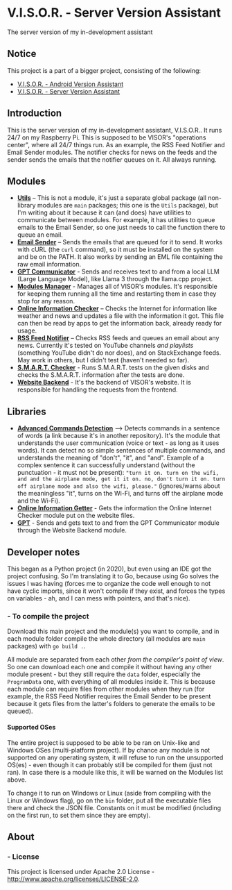 # V.I.S.O.R. - Server Version Assistant
The server version of my in-development assistant

## Notice
This project is a part of a bigger project, consisting of the following:
-   [V.I.S.O.R. - Android Version Assistant](https://github.com/DADi590/VISOR---A-better-Android-assistant)
-   [V.I.S.O.R. - Server Version Assistant](https://github.com/Edw590/VISOR---Server-Version-Assistant)

## Introduction
This is the server version of my in-development assistant, V.I.S.O.R.. It runs 24/7 on my Raspberry Pi. This is supposed to be VISOR's "operations center", where all 24/7 things run. As an example, the RSS Feed Notifier and Email Sender modules. The notifier checks for news on the feeds and the sender sends the emails that the notifier queues on it. All always running.

## Modules
- **[Utils](https://github.com/Edw590/VISOR-Utils)** – This is not a module, it's just a separate global package (all non-library modules are `main` packages; this one is the `Utils` package), but I'm writing about it because it can (and does) have utilities to communicate between modules. For example, it has utilities to queue emails to the Email Sender, so one just needs to call the function there to queue an email.
- **[Email Sender](https://github.com/Edw590/VISOR-EmailSender)** – Sends the emails that are queued for it to send. It works with cURL (the `curl` command), so it must be installed on the system and be on the PATH. It also works by sending an EML file containing the raw email information.
- **[GPT Communicator](https://github.com/Edw590/VISOR-GPTCommunicator)** - Sends and receives text to and from a local LLM (Large Language Model), like Llama 3 through the llama.cpp project.
- **[Modules Manager](https://github.com/Edw590/VISOR-ModulesManager)** - Manages all of VISOR's modules. It's responsible for keeping them running all the time and restarting them in case they stop for any reason.
- **[Online Information Checker](https://github.com/Edw590/VISOR-OnlineInformationChecker)** – Checks the Internet for information like weather and news and updates a file with the information it got. This file can then be read by apps to get the information back, already ready for usage.
- **[RSS Feed Notifier](https://github.com/Edw590/VISOR-RssFeedNotifier)** – Checks RSS feeds and queues an email about any news. Currently it's tested on YouTube channels *and playlists* (something YouTube didn't do nor does), and on StackExchange feeds. May work in others, but I didn't test (haven't needed so far).
- **[S.M.A.R.T. Checker](https://github.com/Edw590/VISOR-SMARTChecker)** - Runs S.M.A.R.T. tests on the given disks and checks the S.M.A.R.T. information after the tests are done.
- **[Website Backend](https://github.com/Edw590/VISOR-WebsiteBackend)** - It's the backend of VISOR's website. It is responsible for handling the requests from the frontend.

## Libraries
- **[Advanced Commands Detection](https://github.com/DADi590/Advanced-Commands-Detection)** --> Detects commands in a sentence of words (a link because it's in another repository). It's the module that understands the user communication (voice or text - as long as it uses words). It can detect no so simple sentences of multiple commands, and understands the meaning of "don't", "it", and "and". Example of a complex sentence it can successfully understand (without the punctuation - it must not be present): `"turn it on. turn on the wifi, and and the airplane mode, get it it on. no, don't turn it on. turn off airplane mode and also the wifi, please."` (ignores/warns about the meaningless "it", turns on the Wi-Fi, and turns off the airplane mode and the Wi-Fi).
- **[Online Information Getter](https://github.com/Edw590/VISOR-OnlineInformationGetter)** - Gets the information the Online Internet Checker module put on the website files.
- **[GPT](https://github.com/Edw590/VISOR-GPT)** - Sends and gets text to and from the GPT Communicator module through the Website Backend module.

## Developer notes
This began as a Python project (in 2020), but even using an IDE got the project confusing. So I'm translating it to Go, because using Go solves the issues I was having (forces me to organize the code well enough to not have cyclic imports, since it won't compile if they exist, and forces the types on variables - ah, and I can mess with pointers, and that's nice).

### - To compile the project
Download this main project and the module(s) you want to compile, and in each module folder compile the whole directory (all modules are `main` packages) with `go build .`.

All module are separated from each other *from the compiler's point of view*. So one can download each one and compile it without having any other module present - but they still require the `data` folder, especially the `ProgramData` one, with everything of all modules inside it. This is because each module can require files from other modules when they run (for example, the RSS Feed Notifier requires the Email Sender to be present because it gets files from the latter's folders to generate the emails to be queued).

#### Supported OSes
The entire project is supposed to be able to be ran on Unix-like and Windows OSes (multi-platform project). If by chance any module is not supported on any operating system, it will refuse to run on the unsupported OS(es) - even though it can probably still be compiled for them (just not ran). In case there is a module like this, it will be warned on the Modules list above.

To change it to run on Windows or Linux (aside from compiling with the Linux or Windows flag), go on the `bin` folder, put all the executable files there and check the JSON file. Constants on it must be modified (including on the first run, to set them since they are empty).

## About
### - License
This project is licensed under Apache 2.0 License - http://www.apache.org/licenses/LICENSE-2.0.
